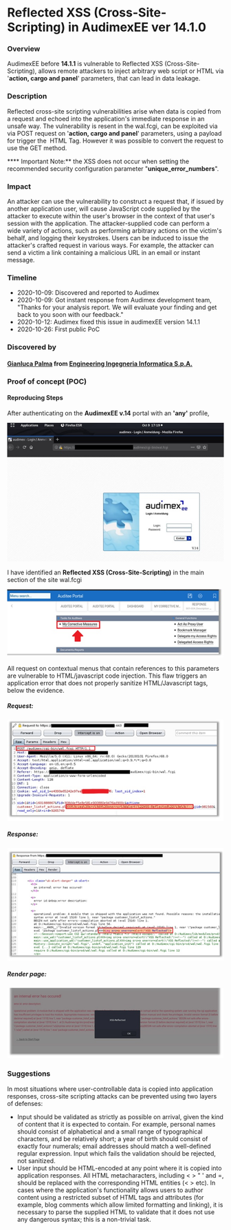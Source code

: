 
# Reflected XSS (Cross-Site-Scripting) in AudimexEE ver 14.1.0

### Overview
AudimexEE before **14.1.1** is vulnerable to Reflected XSS (Cross-Site-Scripting), allows remote attackers to inject arbitrary web script or HTML via '**action, cargo and panel**' parameters, that can lead in data leakage.

### Description
Reflected cross-site scripting vulnerabilities arise when data is copied from a request and echoed into the application's immediate response in an unsafe way. The vulnerability is resent in the wal.fcgi, can be exploited via via POST request on '**action, cargo and panel**' parameters, using a payload for trigger the <IMG> HTML Tag. However it was possible to convert the request to use the GET method. 
  
**** Important Note:** the XSS does not occur when setting the recommended security configuration parameter "**unique_error_numbers**".

### Impact
An attacker can use the vulnerability to construct a request that, if issued by another application user, will cause JavaScript code supplied by the attacker to execute within the user's browser in the context of that user's session with the application.
The attacker-supplied code can perform a wide variety of actions, such as performing arbitrary actions on the victim's behalf, and logging their keystrokes.
Users can be induced to issue the attacker's crafted request in various ways. For example, the attacker can send a victim a link containing a malicious URL in an email or instant message.

### Timeline
- 2020-10-09: Discovered and reported to Audimex
- 2020-10-09: Got instant response from Audimex development team, "Thanks for your analysis report. We will evaluate your finding and get back to you soon with our feedback."
- 2020-10-12: Audimex fixed this issue in audimexEE version 14.1.1
- 2020-10-26: First public PoC

### Discovered by

#### [Gianluca Palma](https://www.linkedin.com/in/piuppi/) from [Engineering Ingegneria Informatica S.p.A.](https://www.eng.it)

### Proof of concept (POC)
#### Reproducing Steps

After authenticating on the **AudimexEE v.14** portal with an **'any'** profile,

![Screenshot](audimex.jpg)


I have identified an **Reflected XSS (Cross-Site-Scripting)** in the main section of the site wal.fcgi

![Screenshot](xss-menu.jpg)

All request on contextual menus that contain references to this parameters are vulnerable to HTML/javascript code injection.
This flaw triggers an application error that does not properly sanitize HTML/Javascript tags, below the evidence.

##### Request:

![Screenshot](xss-request.jpg)



##### Response:

![Screenshot](xss-response.jpg)

##### Render page:
![Screenshot](xss-render.jpg)


### Suggestions

In most situations where user-controllable data is copied into application responses, cross-site scripting attacks can be prevented using two layers of defenses:
- Input should be validated as strictly as possible on arrival, given the kind of content that it is expected to contain. For example, personal names should consist of alphabetical and a small range of typographical characters, and be relatively short; a year of birth should consist of exactly four numerals; email addresses should match a well-defined regular expression. Input which fails the validation should be rejected, not sanitized.
- User input should be HTML-encoded at any point where it is copied into application responses. All HTML metacharacters, including < > " ' and =, should be replaced with the corresponding HTML entities (&lt; &gt; etc).
In cases where the application's functionality allows users to author content using a restricted subset of HTML tags and attributes (for example, blog comments which allow limited formatting and linking), it is necessary to parse the supplied HTML to validate that it does not use any dangerous syntax; this is a non-trivial task.





